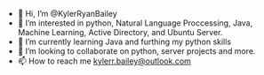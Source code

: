 - 👋 Hi, I’m @KylerRyanBailey
- 👀 I’m interested in python, Natural Language Proccessing, Java, Machine Learning, Active Directory, and Ubuntu Server.
- 🌱 I’m currently learning Java and furthing my python skills
- 💞️ I’m looking to collaborate on python, server projects and more.
- 📫 How to reach me kylerr.bailey@outlook.com

<!---
KylerRyanBailey/KylerRyanBailey is a ✨ special ✨ repository because its `README.md` (this file) appears on your GitHub profile.
You can click the Preview link to take a look at your changes.
--->
